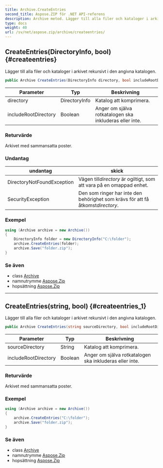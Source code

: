 ```yaml
---
title: Archive.CreateEntries
second_title: Aspose.ZIP för .NET API-referens
description: Archive metod. Lägger till alla filer och kataloger i arkivet rekursivt i den angivna katalogen.
type: docs
weight: 40
url: /sv/net/aspose.zip/archive/createentries/
---
```

## CreateEntries(DirectoryInfo, bool) {#createentries}

Lägger till alla filer och kataloger i arkivet rekursivt i den angivna katalogen.

```csharp
public Archive CreateEntries(DirectoryInfo directory, bool includeRootDirectory = true)
```

| Parameter | Typ | Beskrivning |
| --- | --- | --- |
| directory | DirectoryInfo | Katalog att komprimera. |
| includeRootDirectory | Boolean | Anger om själva rotkatalogen ska inkluderas eller inte. |

### Returvärde

Arkivet med sammansatta poster.

### Undantag

| undantag | skick |
| --- | --- |
| DirectoryNotFoundException | Vägen till*directory* är ogiltigt, som att vara på en omappad enhet. |
| SecurityException | Den som ringer har inte den behörighet som krävs för att få åtkomst*directory*. |

### Exempel

```csharp
using (Archive archive = new Archive())
{
    DirectoryInfo folder = new DirectoryInfo("C:\folder");
    archive.CreateEntries(folder);
    archive.Save("folder.zip");
}
```

### Se även

* class [Archive](../)
* namnutrymme [Aspose.Zip](../../archive/)
* hopsättning [Aspose.Zip](../../../)

---

## CreateEntries(string, bool) {#createentries_1}

Lägger till alla filer och kataloger i arkivet rekursivt i den angivna katalogen.

```csharp
public Archive CreateEntries(string sourceDirectory, bool includeRootDirectory = true)
```

| Parameter | Typ | Beskrivning |
| --- | --- | --- |
| sourceDirectory | String | Katalog att komprimera. |
| includeRootDirectory | Boolean | Anger om själva rotkatalogen ska inkluderas eller inte. |

### Returvärde

Arkivet med sammansatta poster.

### Exempel

```csharp
using (Archive archive = new Archive())
{
    archive.CreateEntries("C:\folder");
    archive.Save("folder.zip");
}
```

### Se även

* class [Archive](../)
* namnutrymme [Aspose.Zip](../../archive/)
* hopsättning [Aspose.Zip](../../../)


